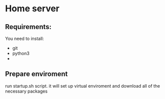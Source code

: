 # Home server

## Requirements:
You need to install:
- git
- python3
- 

## Prepare enviroment 

run startup.sh script. it will set up virtual enviroment and download all of the necessary packages
